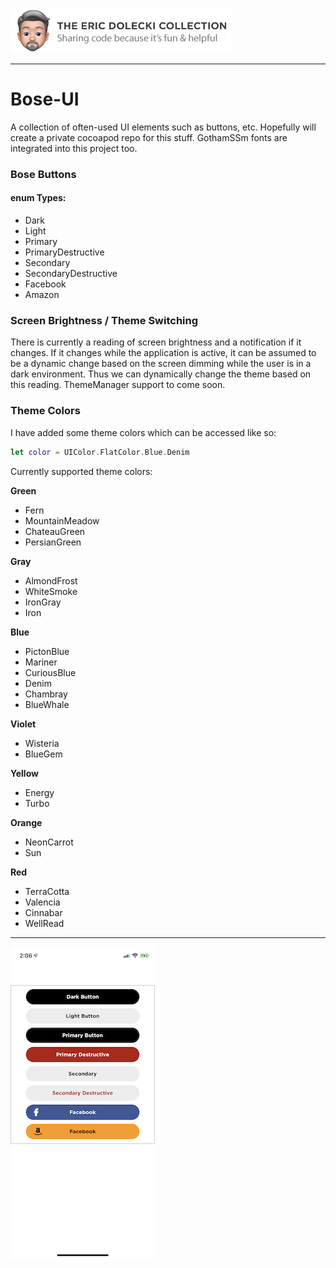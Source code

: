 ![header](./ed-badge.png)

----

# Bose-UI
A collection of often-used UI elements such as buttons, etc. Hopefully will create a private cocoapod repo for this stuff. GothamSSm fonts are integrated into this project too. 

### Bose Buttons

#### enum Types:
- Dark
- Light
- Primary
- PrimaryDestructive
- Secondary
- SecondaryDestructive
- Facebook
- Amazon

### Screen Brightness / Theme Switching
There is currently a reading of screen brightness and a notification if it changes. If it changes while the application is active, it can be assumed to be a dynamic change based on the screen dimming while the user is in a dark environment. Thus we can dynamically change the theme based on this reading. ThemeManager support to come soon. 

### Theme Colors
I have added some theme colors which can be accessed like so:

```swift
let color = UIColor.FlatColor.Blue.Denim
```

Currently supported theme colors:

**Green**
- Fern
- MountainMeadow
- ChateauGreen
- PersianGreen

**Gray**
- AlmondFrost
- WhiteSmoke
- IronGray
- Iron

**Blue**
- PictonBlue
- Mariner
- CuriousBlue
- Denim
- Chambray
- BlueWhale

**Violet**
- Wisteria
- BlueGem

**Yellow**
- Energy
- Turbo

**Orange**
- NeonCarrot
- Sun

**Red**
- TerraCotta
- Valencia
- Cinnabar
- WellRead
----
![app](./bose-ui-app.png)
